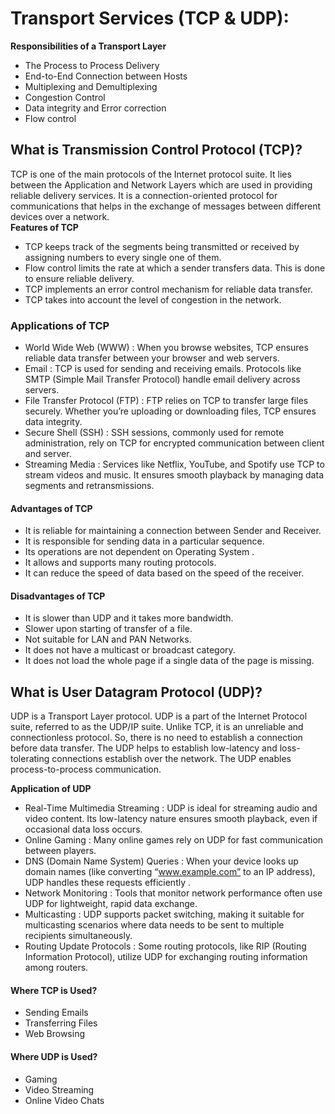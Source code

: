 # Transport Services (TCP & UDP):
**Responsibilities of a Transport Layer**
* The Process to Process Delivery
* End-to-End Connection between Hosts
* Multiplexing and Demultiplexing
* Congestion Control
* Data integrity and Error correction
* Flow control

## What is Transmission Control Protocol (TCP)?
TCP is one of the main protocols of the Internet protocol suite. It lies between the Application and Network Layers which are used in providing reliable delivery services. It is a connection-oriented protocol for communications that helps in the exchange of messages between different devices over a network.
<br>
**Features of TCP**
* TCP keeps track of the segments being transmitted or received by assigning numbers to every single one of them.
* Flow control limits the rate at which a sender transfers data. This is done to ensure reliable delivery.
* TCP implements an error control mechanism for reliable data transfer.
* TCP takes into account the level of congestion in the network.

### Applications of TCP
* World Wide Web (WWW) : When you browse websites, TCP ensures reliable data transfer between your browser and web servers.
* Email : TCP is used for sending and receiving emails. Protocols like SMTP (Simple Mail Transfer Protocol) handle email delivery across servers.
* File Transfer Protocol (FTP) : FTP relies on TCP to transfer large files securely. Whether you’re uploading or downloading files, TCP ensures data integrity.
* Secure Shell (SSH) : SSH sessions, commonly used for remote administration, rely on TCP for encrypted communication between client and server.
* Streaming Media : Services like Netflix, YouTube, and Spotify use TCP to stream videos and music. It ensures smooth playback by managing data segments and retransmissions.
#### Advantages of TCP
* It is reliable for maintaining a connection between Sender and Receiver.
* It is responsible for sending data in a particular sequence.
* Its operations are not dependent on Operating System .
* It allows and supports many routing protocols.
* It can reduce the speed of data based on the speed of the receiver.
#### Disadvantages of TCP
* It is slower than UDP and it takes more bandwidth.
* Slower upon starting of transfer of a file.
* Not suitable for LAN and PAN Networks.
* It does not have a multicast or broadcast category.
* It does not load the whole page if a single data of the page is missing.

##  What is User Datagram Protocol (UDP)?
UDP is a Transport Layer protocol. UDP is a part of the Internet Protocol suite, referred to as the UDP/IP suite. Unlike TCP, it is an unreliable and connectionless protocol. So, there is no need to establish a connection before data transfer. The UDP helps to establish low-latency and loss-tolerating connections establish over the network. The UDP enables process-to-process communication.

**Application of UDP**
* Real-Time Multimedia Streaming : UDP is ideal for streaming audio and video content. Its low-latency nature ensures smooth playback, even if occasional data loss occurs.
* Online Gaming : Many online games rely on UDP for fast communication between players.
* DNS (Domain Name System) Queries : When your device looks up domain names (like converting “www.example.com” to an IP address), UDP handles these requests efficiently .
* Network Monitoring : Tools that monitor network performance often use UDP for lightweight, rapid data exchange.
* Multicasting : UDP supports packet switching, making it suitable for multicasting scenarios where data needs to be sent to multiple recipients simultaneously.
* Routing Update Protocols : Some routing protocols, like RIP (Routing Information Protocol), utilize UDP for exchanging routing information among routers.

 #### Where TCP is Used?
* Sending Emails
* Transferring Files
* Web Browsing
#### Where UDP is Used?
* Gaming
* Video Streaming
* Online Video Chats
  

